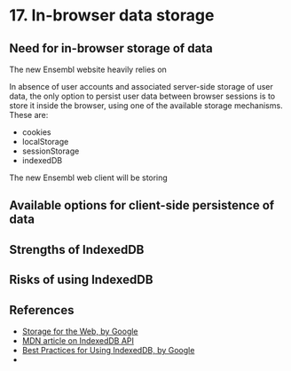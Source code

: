 # 17. In-browser data storage

## Need for in-browser storage of data
The new Ensembl website heavily relies on 

In absence of user accounts and associated server-side storage of user data, the only option to persist user data between browser sessions is to store it inside the browser, using one of the available storage mechanisms. These are:

- cookies
- localStorage
- sessionStorage
- indexedDB



The new Ensembl web client will be storing 

## Available options for client-side persistence of data

## Strengths of IndexedDB

## Risks of using IndexedDB

## References
- [Storage for the Web, by Google](https://web.dev/storage-for-the-web/)
- [MDN article on IndexedDB API](https://developer.mozilla.org/en-US/docs/Web/API/IndexedDB_API)
- [Best Practices for Using IndexedDB, by Google](https://developers.google.com/web/fundamentals/instant-and-offline/web-storage/indexeddb-best-practices)
- 
